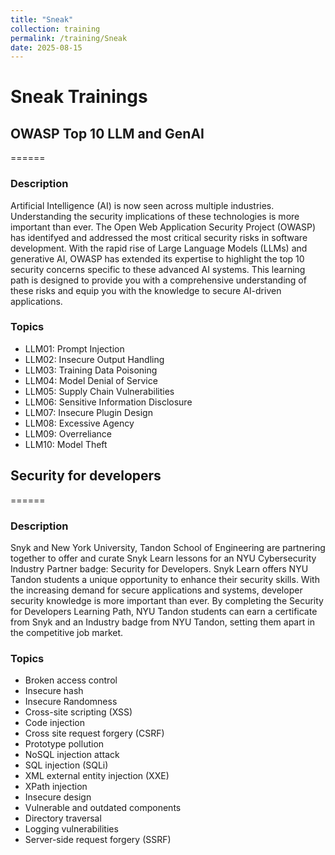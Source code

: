 ```yaml
---
title: "Sneak"
collection: training
permalink: /training/Sneak
date: 2025-08-15
---
```


# Sneak Trainings

## OWASP Top 10 LLM and GenAI
======
### Description
Artificial Intelligence (AI) is now seen across multiple industries. Understanding the security implications of these technologies is more important than ever. 
The Open Web Application Security Project (OWASP) has identifyed and addressed the most critical security risks in software development. 
With the rapid rise of Large Language Models (LLMs) and generative AI, OWASP has extended its expertise to highlight the top 10 security concerns specific to these advanced AI systems. 
This learning path is designed to provide you with a comprehensive understanding of these risks and equip you with the knowledge to secure AI-driven applications.

### Topics
- LLM01: Prompt Injection
- LLM02: Insecure Output Handling
- LLM03: Training Data Poisoning
- LLM04: Model Denial of Service
- LLM05: Supply Chain Vulnerabilities
- LLM06: Sensitive Information Disclosure
- LLM07: Insecure Plugin Design
- LLM08: Excessive Agency
- LLM09: Overreliance
- LLM10: Model Theft

## Security for developers
======
### Description
Snyk and New York University, Tandon School of Engineering are partnering together to offer and curate Snyk Learn lessons for an NYU Cybersecurity Industry Partner badge: Security for Developers.
Snyk Learn offers NYU Tandon students a unique opportunity to enhance their security skills. 
With the increasing demand for secure applications and systems, developer security knowledge is more important than ever. 
By completing the Security for Developers Learning Path, NYU Tandon students can earn a certificate from Snyk and an Industry badge from NYU Tandon, setting them apart in the competitive job market.

### Topics 
- Broken access control
- Insecure hash
- Insecure Randomness
- Cross-site scripting (XSS)
- Code injection
- Cross site request forgery (CSRF)
- Prototype pollution
- NoSQL injection attack
- SQL injection (SQLi)
- XML external entity injection (XXE)
- XPath injection
- Insecure design
- Vulnerable and outdated components
- Directory traversal
- Logging vulnerabilities
- Server-side request forgery (SSRF)

